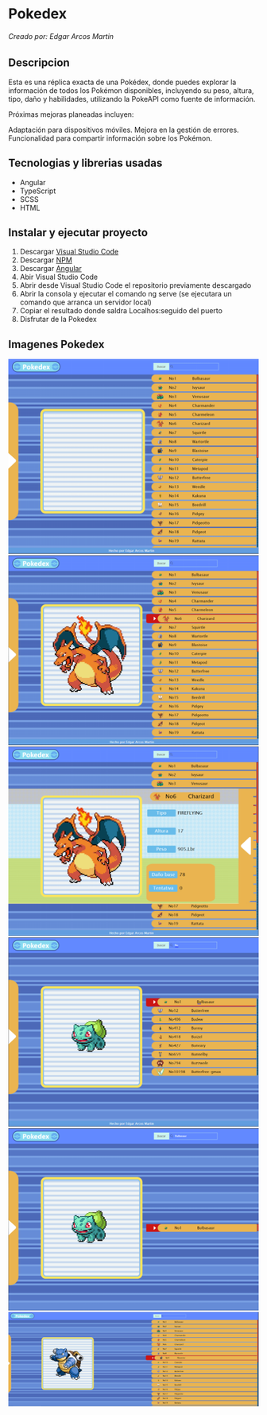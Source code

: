 # Pokedex
###### Creado por: Edgar Arcos Martin

## Descripcion

Esta es una réplica exacta de una Pokédex, donde puedes explorar la información de todos los Pokémon disponibles, incluyendo su peso, altura, tipo, daño y habilidades, utilizando la PokeAPI como fuente de información.

Próximas mejoras planeadas incluyen:

Adaptación para dispositivos móviles.
Mejora en la gestión de errores.
Funcionalidad para compartir información sobre los Pokémon.

## Tecnologias y librerias usadas

* Angular
* TypeScript
* SCSS
* HTML


## Instalar y ejecutar proyecto

1. Descargar [Visual Studio Code](https://code.visualstudio.com)
2. Descargar [NPM](https://www.npmjs.com)
3. Descargar [Angular](https://angular.io)
4. Abir Visual Studio Code
5. Abrir desde Visual Studio Code el repositorio previamente descargado
6. Abrir la consola y ejecutar el comando ng serve (se ejecutara un comando que arranca un servidor local)
7. Copiar el resultado donde saldra Localhos:seguido del puerto
8. Disfrutar de la Pokedex

## Imagenes Pokedex




![Imagen Pokedex](/src/assets/imgreadme/Captura.PNG)
![Imagen Pokedex](/src/assets/imgreadme/Captura2.PNG)
![Imagen Pokedex](/src/assets/imgreadme/Captura3.PNG)
![Imagen Pokedex](/src/assets/imgreadme/Captura4.PNG)
![Imagen Pokedex](/src/assets/imgreadme/Captura5.PNG)
![Imagen Pokedex](/src/assets/imgreadme/Capturafullscreen.PNG)
